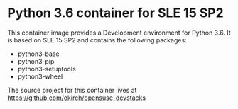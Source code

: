 
# Python 3.6 container for SLE 15 SP2

This container image provides a Development environment for Python 3.6.
It is based on SLE 15 SP2 and contains the following packages:

- python3-base
- python3-pip
- python3-setuptools
- python3-wheel



The source project for this container lives at
https://github.com/okirch/opensuse-devstacks

